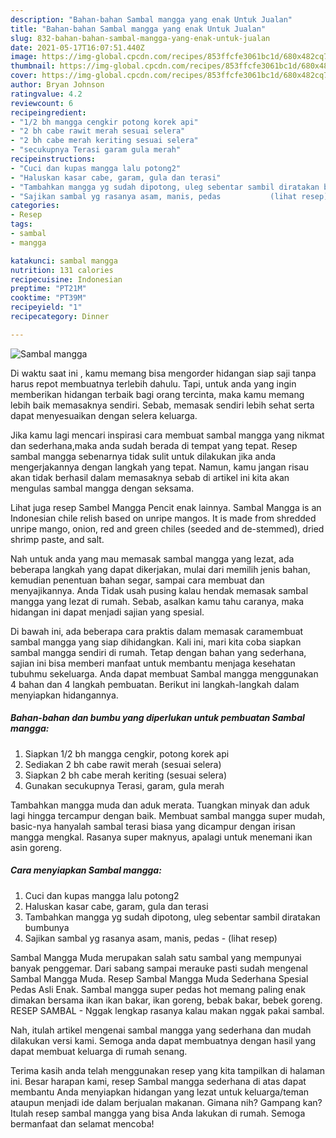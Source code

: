 ```yaml
---
description: "Bahan-bahan Sambal mangga yang enak Untuk Jualan"
title: "Bahan-bahan Sambal mangga yang enak Untuk Jualan"
slug: 832-bahan-bahan-sambal-mangga-yang-enak-untuk-jualan
date: 2021-05-17T16:07:51.440Z
image: https://img-global.cpcdn.com/recipes/853ffcfe3061bc1d/680x482cq70/sambal-mangga-foto-resep-utama.jpg
thumbnail: https://img-global.cpcdn.com/recipes/853ffcfe3061bc1d/680x482cq70/sambal-mangga-foto-resep-utama.jpg
cover: https://img-global.cpcdn.com/recipes/853ffcfe3061bc1d/680x482cq70/sambal-mangga-foto-resep-utama.jpg
author: Bryan Johnson
ratingvalue: 4.2
reviewcount: 6
recipeingredient:
- "1/2 bh mangga cengkir potong korek api"
- "2 bh cabe rawit merah sesuai selera"
- "2 bh cabe merah keriting sesuai selera"
- "secukupnya Terasi garam gula merah"
recipeinstructions:
- "Cuci dan kupas mangga lalu potong2"
- "Haluskan kasar cabe, garam, gula dan terasi"
- "Tambahkan mangga yg sudah dipotong, uleg sebentar sambil diratakan bumbunya"
- "Sajikan sambal yg rasanya asam, manis, pedas           (lihat resep)"
categories:
- Resep
tags:
- sambal
- mangga

katakunci: sambal mangga 
nutrition: 131 calories
recipecuisine: Indonesian
preptime: "PT21M"
cooktime: "PT39M"
recipeyield: "1"
recipecategory: Dinner

---
```



![Sambal mangga](https://img-global.cpcdn.com/recipes/853ffcfe3061bc1d/680x482cq70/sambal-mangga-foto-resep-utama.jpg)

Di waktu  saat ini , kamu memang bisa mengorder hidangan siap saji tanpa harus repot membuatnya terlebih dahulu. Tapi, untuk anda yang ingin memberikan hidangan terbaik bagi orang tercinta, maka kamu memang lebih baik memasaknya sendiri. Sebab, memasak sendiri lebih sehat serta dapat menyesuaikan dengan selera keluarga.

Jika kamu lagi mencari inspirasi cara membuat sambal mangga yang nikmat dan sederhana,maka anda sudah berada di tempat yang tepat. Resep sambal mangga  sebenarnya tidak sulit untuk dilakukan jika anda mengerjakannya dengan langkah yang tepat. Namun, kamu jangan risau akan tidak berhasil dalam memasaknya 
sebab di artikel ini kita akan mengulas sambal mangga dengan seksama.  

Lihat juga resep Sambel Mangga Pencit enak lainnya. Sambal Mangga is an Indonesian chile relish based on unripe mangos. It is made from shredded unripe mango, onion, red and green chiles (seeded and de-stemmed), dried shrimp paste, and salt.

Nah untuk anda yang mau memasak sambal mangga yang lezat, ada beberapa langkah yang dapat dikerjakan, mulai dari memilih jenis bahan, kemudian penentuan bahan segar, sampai cara membuat dan menyajikannya. Anda Tidak usah pusing kalau hendak memasak sambal mangga yang lezat di rumah. Sebab, asalkan kamu  tahu caranya, maka hidangan ini dapat menjadi sajian yang spesial.

Di bawah ini, ada beberapa cara praktis  dalam memasak caramembuat sambal mangga yang siap dihidangkan. Kali ini, mari kita coba siapkan sambal mangga sendiri di rumah. Tetap dengan bahan yang sederhana, sajian ini bisa memberi manfaat untuk membantu menjaga kesehatan tubuhmu sekeluarga. Anda dapat membuat Sambal mangga menggunakan 4 bahan dan 4 langkah pembuatan. Berikut ini langkah-langkah dalam menyiapkan hidangannya.

<!--inarticleads1-->

##### Bahan-bahan dan bumbu yang diperlukan untuk pembuatan Sambal mangga:

1. Siapkan 1/2 bh mangga cengkir, potong korek api
1. Sediakan 2 bh cabe rawit merah (sesuai selera)
1. Siapkan 2 bh cabe merah keriting (sesuai selera)
1. Gunakan secukupnya Terasi, garam, gula merah


Tambahkan mangga muda dan aduk merata. Tuangkan minyak dan aduk lagi hingga tercampur dengan baik. Membuat sambal mangga super mudah, basic-nya hanyalah sambal terasi biasa yang dicampur dengan irisan mangga mengkal. Rasanya super maknyus, apalagi untuk menemani ikan asin goreng. 

<!--inarticleads2-->

##### Cara menyiapkan Sambal mangga:

1. Cuci dan kupas mangga lalu potong2
1. Haluskan kasar cabe, garam, gula dan terasi
1. Tambahkan mangga yg sudah dipotong, uleg sebentar sambil diratakan bumbunya
1. Sajikan sambal yg rasanya asam, manis, pedas -           (lihat resep)


Sambal Mangga Muda merupakan salah satu sambal yang mempunyai banyak penggemar. Dari sabang sampai merauke pasti sudah mengenal Sambal Mangga Muda. Resep Sambal Mangga Muda Sederhana Spesial Pedas Asli Enak. Sambal mangga super pedas hot memang paling enak dimakan bersama ikan ikan bakar, ikan goreng, bebak bakar, bebek goreng. RESEP SAMBAL - Nggak lengkap rasanya kalau makan nggak pakai sambal. 

Nah, itulah artikel mengenai  sambal mangga  yang sederhana dan mudah dilakukan versi kami. Semoga anda dapat membuatnya dengan hasil yang dapat membuat keluarga di rumah senang. 

Terima kasih anda telah menggunakan resep yang kita tampilkan di halaman ini. Besar harapan kami, resep  Sambal mangga sederhana di atas dapat membantu Anda menyiapkan hidangan yang lezat untuk keluarga/teman ataupun menjadi ide dalam berjualan makanan. Gimana nih? Gampang kan? Itulah resep sambal mangga yang bisa Anda lakukan di rumah. Semoga bermanfaat dan selamat mencoba!

